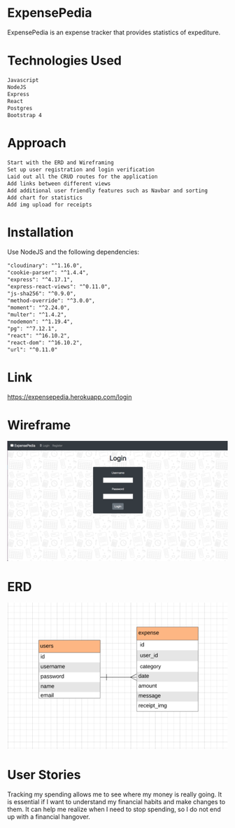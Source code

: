 # ExpensePedia
ExpensePedia is an expense tracker that provides statistics of expediture.

# Technologies Used
  ```
  Javascript
  NodeJS
  Express
  React
  Postgres
  Bootstrap 4
  ```

# Approach
  ```
  Start with the ERD and Wireframing
  Set up user registration and login verification
  Laid out all the CRUD routes for the application 
  Add links between different views
  Add additional user friendly features such as Navbar and sorting
  Add chart for statistics
  Add img upload for receipts
  ```

# Installation
Use NodeJS and the following dependencies:
  ```
  "cloudinary": "^1.16.0",
  "cookie-parser": "^1.4.4",
  "express": "^4.17.1",
  "express-react-views": "^0.11.0",
  "js-sha256": "^0.9.0",
  "method-override": "^3.0.0",
  "moment": "^2.24.0",
  "multer": "^1.4.2",
  "nodemon": "^1.19.4",
  "pg": "^7.12.1",
  "react": "^16.10.2",
  "react-dom": "^16.10.2",
  "url": "^0.11.0"
  ```
# Link
https://expensepedia.herokuapp.com/login
  
# Wireframe
![Wireframe](https://raw.githubusercontent.com/Garricktgh/ExpensePedia/master/documents/Wireframe.png)

# ERD
![ERD](https://raw.githubusercontent.com/Garricktgh/ExpensePedia/master/documents/ERD.png)

# User Stories
Tracking my spending allows me to see where my money is really going. It is essential if I want to understand my financial habits and make changes to them. It can help me realize when I need to stop spending, so I do not end up with a financial hangover.


